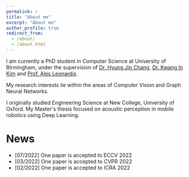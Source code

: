 ```yaml
---
permalink: /
title: "About me"
excerpt: "About me"
author_profile: true
redirect_from: 
  - /about/
  - /about.html
---
```


I am currently a PhD student in Computer Science at University of Birmingham, under the supervision of [Dr. Hyung Jin Chang](https://hyungjinchang.wordpress.com/), [Dr. Kwang In Kim](https://sites.google.com/view/kimki) and [Prof. Ales Leonardis](https://www.cs.bham.ac.uk/~leonarda/).

My research interests lie within the areas of Computer Vision and Graph Neural Networks.

I originally studied Engineering Science at New College, University of Oxford. My Master's thesis focused on acoustic perception in mobile robotics using Deep Learning.


News
======
* [07/2022] One paper is accepted to ECCV 2022
* [03/2022] One paper is accepted to CVPR 2022
* [02/2022] One paper is accepted to ICRA 2022


<script type='text/javascript' id='clustrmaps' src='//cdn.clustrmaps.com/map_v2.js?cl=ffffff&w=300&t=n&d=oDMO4ty9grJbf6V352eXstUOCsa1K5aexNbsVGVLzG8&co=1f75a3&cmo=3acc3a&cmn=cc3a70&ct=ffffff'></script>

